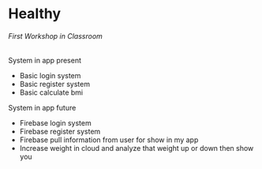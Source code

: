 # Healthy
###### First Workshop in Classroom

System in app present
- Basic login system
- Basic register system
- Basic calculate bmi

System in app future
- Firebase login system
- Firebase register system
- Firebase pull information from user for show in my app
- Increase weight in cloud and analyze that weight up or down then show you
